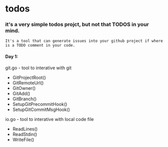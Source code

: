 # todos

### it's a very simple todos projct, but not that TODOS in your mind.
    It's a tool that can generate issues into your github project if where is a TODO comment in your code.

#### Day 1:

git.go - tool to interative with git

  * GitProjectRoot()
  * GitRemoteUrl()
  * GitOwner()
  * GitAdd()
  * GitBranch()
  * SetupGitPrecommitHook()
  * SetupGitCommitMsgHook()

io.go - tool to interative with local code file

  * ReadLines()
  * ReadStdin()
  * WriteFile()
